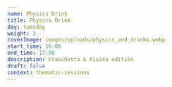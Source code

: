 ```yaml
---
name: Physics Drink
title: Physics Drink
day: tuesday
weight: 3
coverImage: images/uploads/physics_and_drinks.webp
start_time: 16:00
end_time: 17:00
description: Fraschetta & Fisica edition
draft: false
context: thematic-sessions
---
```

